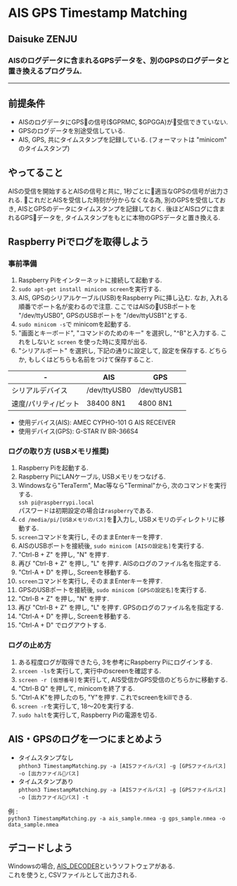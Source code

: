 # AIS GPS Timestamp Matching
## Daisuke ZENJU

### AISのログデータに含まれるGPSデータを、別のGPSのログデータと置き換えるプログラム.

---

## 前提条件
* AISのログデータにGPSの信号($GPRMC, $GPGGA)が受信できていない.
* GPSのログデータを別途受信している.
* AIS, GPS, 共にタイムスタンプを記録している. (フォーマットは "minicom" のタイムスタンプ)

## やってること
AISの受信を開始するとAISの信号と共に, 1秒ごとに適当なGPSの信号が出力される.  これだとAISを受信した時刻が分からなくなる為, 別のGPSを受信しておき, AISとGPSのデータにタイムスタンプを記録しておく.  後ほどAISログに含まれるGPSデータを, タイムスタンプをもとに本物のGPSデータと置き換える.

## Raspberry Piでログを取得しよう
### 事前準備
1. Raspberry Piをインターネットに接続して起動する.
2. ```sudo apt-get install minicom screen```を実行する.
3. AIS, GPSのシリアルケーブル(USB)をRaspberry Piに挿し込む. なお, 入れる順番でポート名が変わるので注意. ここではAISのUSBポートを "/dev/ttyUSB0", GPSのUSBポートを "/dev/ttyUSB1"とする.
4. ```sudo minicom -s```で minicomを起動する.
5. "画面とキーボード", "コマンドのためのキー" を選択し, "^B"と入力する. これをしないと ```screen``` を使った時に支障が出る.
6. "シリアルポート" を選択し, 下記の通りに設定して, 設定を保存する. どちらか, もしくはどちらも名前をつけて保存すること.

| - | AIS | GPS |
| --- | --- | --- |
| シリアルデバイス | /dev/ttyUSB0 | /dev/ttyUSB1 |
| 速度/パリティ/ビット | 38400 8N1 | 4800 8N1 |
* 使用デバイス(AIS): AMEC CYPHO-101 G AIS RECEIVER
* 使用デバイス(GPS): G-STAR IV BR-366S4


### ログの取り方 (USBメモリ推奨)
1. Raspberry Piを起動する.
2. Raspberry PiにLANケーブル, USBメモリをつなげる.
3. Windowsなら"TeraTerm", Mac等なら"Terminal"から, 次のコマンドを実行する.   
```ssh pi@raspberrypi.local```   
パスワードは初期設定の場合は```raspberry```である.
4. ```cd /media/pi/[USBメモリのパス]```を入力し, USBメモリのディレクトリに移動する.
5. ```screen```コマンドを実行し, そのままEnterキーを押す.
6. AISのUSBポートを接続後, ```sudo minicom [AISの設定名]```を実行する.
7. "Ctrl-B + Z" を押し, "N" を押す.
8. 再び "Ctrl-B + Z" を押し, "L" を押す. AISのログのファイル名を指定する.
9. "Ctrl-A + D" を押し, Screenを移動する.
10. ```screen```コマンドを実行し, そのままEnterキーを押す.
11. GPSのUSBポートを接続後, ```sudo minicom [GPSの設定名]```を実行する.
12. "Ctrl-B + Z" を押し, "N" を押す.
13. 再び "Ctrl-B + Z" を押し, "L" を押す. GPSのログのファイル名を指定する.
14. "Ctrl-A + D" を押し, Screenを移動する.
15. "Ctrl-A + D" でログアウトする.

### ログの止め方
1. ある程度ログが取得できたら, 3を参考にRaspberry Piにログインする.
2. ```srceen -ls```を実行して, 実行中のscreenを確認する.
3. ```screen -r [仮想番号]```を実行して, AIS受信かGPS受信のどちらかに移動する.
4. "Ctrl-B Q" を押して, minicomを終了する.
5. "Ctrl-A K"を押したのち, "Y"を押す. これでscreenをkillできる.
6. ```screen -r```を実行して, 18〜20を実行する. 
7. ```sudo halt```を実行して, Raspberry Piの電源を切る.

## AIS・GPSのログを一つにまとめよう
* タイムスタンプなし   
```phthon3 TimestampMatching.py -a [AISファイルパス] -g [GPSファイルパス] -o [出力ファイルパス]```
* タイムスタンプあり   
```phthon3 TimestampMatching.py -a [AISファイルパス] -g [GPSファイルパス] -o [出力ファイルパス] -t```

例 :     
```python3 TimestampMatching.py -a ais_sample.nmea -g gps_sample.nmea -o data_sample.nmea```

## デコードしよう
Windowsの場合, [AIS_DECODER](https://www.vector.co.jp/soft/winnt/business/se508058.html)というソフトウェアがある.   
これを使うと, CSVファイルとして出力される.